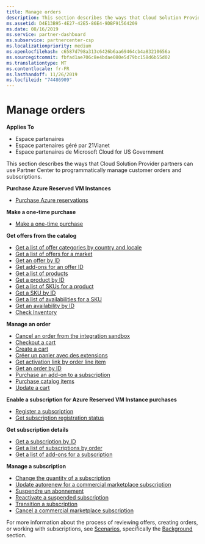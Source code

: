 ```yaml
---
title: Manage orders
description: This section describes the ways that Cloud Solution Provider partners can use the Partner Center to programmatically manage customer orders and subscriptions.
ms.assetid: D4E13B95-4E27-42E5-86E4-9DBF91564209
ms.date: 08/16/2019
ms.service: partner-dashboard
ms.subservice: partnercenter-csp
ms.localizationpriority: medium
ms.openlocfilehash: c6587d798a313c6426b6aa69464cb4a83210656a
ms.sourcegitcommit: fbfad1ae706c8e4bdae080e5d79bc158d6b55d02
ms.translationtype: MT
ms.contentlocale: fr-FR
ms.lasthandoff: 11/26/2019
ms.locfileid: "74486909"
---
```

# <a name="manage-orders"></a>Manage orders


**Applies To**

- Espace partenaires
- Espace partenaires géré par 21Vianet
- Espace partenaires de Microsoft Cloud for US Government

This section describes the ways that Cloud Solution Provider partners can use Partner Center to programmatically manage customer orders and subscriptions.

**Purchase Azure Reserved VM Instances**  
- [Purchase Azure reservations](purchase-azure-reservations.md)   

**Make a one-time purchase**  
- [Make a one-time purchase](make-a-one-time-purchase.md) 

**Get offers from the catalog**  
- [Get a list of offer categories by country and locale](get-a-list-of-offer-categories-by-country-and-locale.md)
- [Get a list of offers for a market](get-a-list-of-offers-for-a-market.md)
- [Get an offer by ID](get-an-offer-by-id.md)
- [Get add-ons for an offer ID](get-addon-offers-by-offer-id.md)
- [Get a list of products](get-a-list-of-products.md)
- [Get a product by ID](get-a-product-by-id.md)
- [Get a list of SKUs for a product](get-a-list-of-skus-for-a-product.md)
- [Get a SKU by ID](get-a-sku-by-id.md)
- [Get a list of availabilities for a SKU](get-a-list-of-availabilities-for-a-sku.md)
- [Get an availability by ID](get-an-availability-by-id.md)
- [Check Inventory](check-inventory.md)

**Manage an order**  
- [Cancel an order from the integration sandbox](cancel-an-order-from-the-integration-sandbox.md)
- [Checkout a cart](checkout-a-cart.md)
- [Create a cart](create-a-cart.md)  
- [Créer un panier avec des extensions](create-a-cart-with-add-ons.md)
- [Get activation link by order line item](get-activation-link-by-order-line-item.md)  
- [Get an order by ID](get-an-order-by-id.md)
- [Purchase an add-on to a subscription](purchase-an-add-on-to-a-subscription.md)
- [Purchase catalog items](purchase-catalog-items.md)
- [Update a cart](update-a-cart.md)  

**Enable a subscription for Azure Reserved VM Instance purchases**  
- [Register a subscription](register-a-subscription.md)
- [Get subscription registration status](get-subscription-registration-status.md) 

**Get subscription details**  
- [Get a subscription by ID](get-a-subscription-by-id.md)  
- [Get a list of subscriptions by order](get-a-list-of-subscriptions-by-order.md)  
- [Get a list of add-ons for a subscription](get-a-list-of-add-ons-for-a-subscription.md)  

**Manage a subscription**  
- [Change the quantity of a subscription](change-the-quantity-of-a-subscription.md)
- [Update autorenew for a commercial marketplace subscription](update-autorenew-for-an-azure-marketplace-subscription.md)
- [Suspendre un abonnement](suspend-a-subscription.md)
- [Reactivate a suspended subscription](reactivate-a-suspended-a-subscription.md)
- [Transition a subscription](transition-a-subscription.md)
- [Cancel a commercial marketplace subscription](cancel-an-azure-marketplace-subscription.md)

For more information about the process of reviewing offers, creating orders, or working with subscriptions, see [Scenarios](scenarios.md), specifically the [Background](scenarios.md#background) section.
